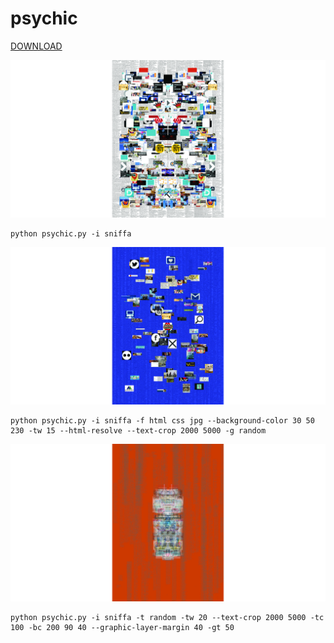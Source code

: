 # psychic

[DOWNLOAD](https://github.com/leoneckert/psychic/raw/main/Psychic.zip)

![img](1.jpg)
```
python psychic.py -i sniffa
```


![img](2.jpg)
```
python psychic.py -i sniffa -f html css jpg --background-color 30 50 230 -tw 15 --html-resolve --text-crop 2000 5000 -g random
```



![img](3.jpg)
```
python psychic.py -i sniffa -t random -tw 20 --text-crop 2000 5000 -tc 100 -bc 200 90 40 --graphic-layer-margin 40 -gt 50
```
